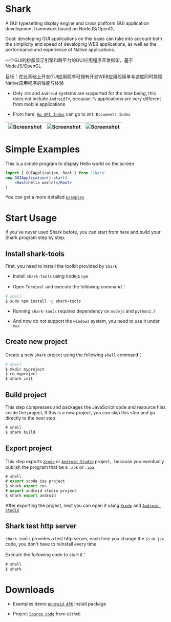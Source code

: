 Shark
===============

A GUI typesetting display engine and cross platform GUI application development framework based on NodeJS/OpenGL

Goal: developing GUI applications on this basis can take into account both the simplicity and speed of developing WEB applications, as well as the performance and experience of Native applications.

一个GUI的排版显示引擎和跨平台的GUI应用程序开发框架，基于NodeJS/OpenGL

目标：在此基础上开发GUI应用程序可拥有开发WEB应用般简单与速度同时兼顾Native应用程序的性能与体验


* Only `iOS` and `Android` systems are supported for the time being, this does not include `AndroidTV`, because `TV` applications are very different from mobile applications

* From here, [`Go API Index`](http://shark1.org/doc/) can go to `API Documents Index`

| ![Screenshot](http://shark1.org/img/0x0ss.jpg) | ![Screenshot](http://shark1.org/img/0x0ss_3.jpg) | ![Screenshot](http://shark1.org/img/0x0ss_4.jpg) |
|--|--|--|


# Simple Examples

This is a simple program to display Hello world on the screen

```jsx
import { GUIApplication, Root } from 'shark'
new GUIApplication().start(
	<Root>hello world!</Root>
)
```

You can get a more detailed [`Examples`]

# Start Usage

If you've never used Shark before, you can start from here and build your Shark program step by step.

## Install shark-tools

First, you need to install the toolkit provided by `Shark`

* Install `shark-tools` using nodejs `npm` 

* Open `Terminal` and execute the following command：

```sh
# shell
$ sudo npm install -g shark-tools

```
	
* Running `shark-tools` requires dependency on `nodejs` and `python2.7`

* And now do not support the `windows` system, you need to use it under `mac`

## Create new project

Create a new `Shark` project using the following `shell` command：

```sh
# shell
$ mkdir myproject
$ cd myproject
$ shark init
```

## Build project

This step compresses and packages the JavaScript code and resource files inside the project,
If this is a new project, you can skip this step and go directly to the next step

```js
# shell
$ shark build
```

## Export project

This step exports [`Xcode`] or [`Android Studio`] project，because you eventually publish the program that be a `.apk` or `.ipa`

```js
# shell
# export xcode ios project
$ shark export ios
# export android studio project
$ shark export android
```

After exporting the project, next you can open it using [`Xcode`] and [`Android Studio`]

## Shark test http server

`shark-tools` provides a test http server, each time you change the `js` or `jsx` code, you don't have to reinstall every time.

Execute the following code to start it：

```js
# shell
$ shark
```

# Downloads

* Examples demo [`Android APK`] Install package

* Project [`Source code`] from `Github`


[`Examples`]: https://github.com/louis-tru/shark/tree/master/demo
[`Xcode`]: https://developer.apple.com/library/content/documentation/IDEs/Conceptual/AppDistributionGuide/ConfiguringYourApp/ConfiguringYourApp.html
[`Android Studio`]: https://developer.android.com/studio/projects/create-project.html
[`Android APK`]: https://github.com/louis-tru/shark/releases/download/v0.1.0/examples-release.apk
[`NPM`]: https://www.npmjs.com/package/shark-tools
[`Source code`]: https://github.com/louis-tru/shark
